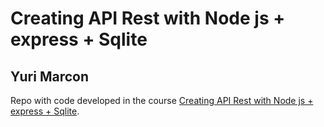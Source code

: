 # Creating API Rest with Node js + express + Sqlite
## Yuri Marcon

Repo with code developed in the course [Creating API Rest with Node js + express + Sqlite](https://www.youtube.com/playlist?list=PLygIEirBzJi4lTC-5nzfhEyxuKq2y1uiR).
